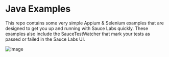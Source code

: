 # Java Examples

This repo contains some very simple Appium & Selenium examples that are designed to get you up and running with Sauce Labs quickly.
These examples also include the SauceTestWatcher that mark your tests as passed or failed in the Sauce Labs UI. 

![image](https://user-images.githubusercontent.com/8060716/229330477-a717431a-ab59-4c24-9ccf-7c87283455b0.png)



